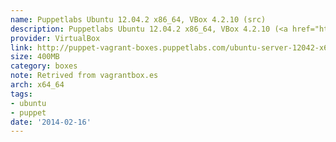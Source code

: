 ```yaml
---
name: Puppetlabs Ubuntu 12.04.2 x86_64, VBox 4.2.10 (src)
description: Puppetlabs Ubuntu 12.04.2 x86_64, VBox 4.2.10 (<a href="http://github.com/puppetlabs/puppet-vagrant-boxes">src</a>)
provider: VirtualBox
link: http://puppet-vagrant-boxes.puppetlabs.com/ubuntu-server-12042-x64-vbox4210.box
size: 400MB
category: boxes
note: Retrived from vagrantbox.es
arch: x64_64
tags:
- ubuntu
- puppet
date: '2014-02-16'
---
```

